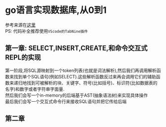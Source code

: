 # go语言实现数据库,从0到1

参考来源在[这里](https://notes.eatonphil.com/database-basics.html) </br>
PS: 代码补全推荐使用`VScode的TabNine插件`

## 第一章: SELECT,INSERT,CREATE,和命令交互式REPL的实现

第一阶段,将SQL源映射到一个token列表(也就是词法解析),然后我们再调用解析函数来找到单个SQL语句(例如SELECT).这些解析函数反过来再会调用它们的辅助函数来递归地找到可被解析的块、关键字、符号(比如括号)、标识符(比如数据表的名字)和数字或者字符串字面量.</br>
然后我们会写一个in-memory的后端基于AST(抽象语法树)来实现具体操作</br>
最后我们会写一个交互式命令行来接收SQL语句并把它传给后端

## 第二章

